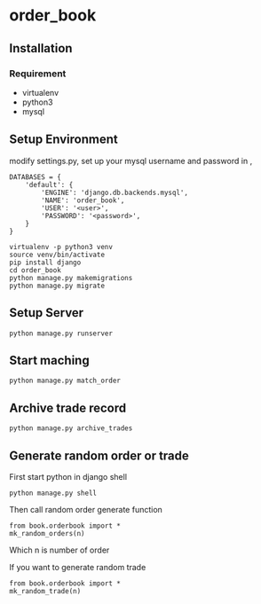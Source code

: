 # order_book

## Installation
### Requirement
- virtualenv
- python3
- mysql

## Setup Environment
modify settings.py, set up your mysql username and password in <user>, <password>
```
DATABASES = {
    'default': {
        'ENGINE': 'django.db.backends.mysql',
        'NAME': 'order_book',
        'USER': '<user>',
        'PASSWORD': '<password>',
    }
}
```

```
virtualenv -p python3 venv
source venv/bin/activate
pip install django
cd order_book
python manage.py makemigrations
python manage.py migrate
```

## Setup Server
```
python manage.py runserver
```

## Start maching
```
python manage.py match_order
```

## Archive trade record
```
python manage.py archive_trades
```

## Generate random order or trade
First start python in django shell
```
python manage.py shell
```
Then call random order generate function
```
from book.orderbook import *
mk_random_orders(n)
```
Which n is number of order

If you want to generate random trade
```
from book.orderbook import *
mk_random_trade(n)
```
